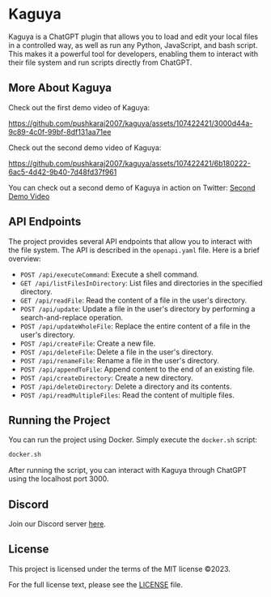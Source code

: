 # Kaguya

Kaguya is a ChatGPT plugin that allows you to load and edit your local files in a controlled way, as well as run any Python, JavaScript, and bash script. This makes it a powerful tool for developers, enabling them to interact with their file system and run scripts directly from ChatGPT.

## More About Kaguya

Check out the first demo video of Kaguya: 

https://github.com/pushkaraj2007/kaguya/assets/107422421/3000d44a-9c89-4c0f-99bf-8df131aa71ee

Check out the second demo video of Kaguya:

https://github.com/pushkaraj2007/kaguya/assets/107422421/6b180222-6ac5-4d42-9b40-7d48fd37f961

You can check out a second demo of Kaguya in action on Twitter: [Second Demo Video](https://twitter.com/ykdojo/status/1670848611532562433)

## API Endpoints

The project provides several API endpoints that allow you to interact with the file system. The API is described in the `openapi.yaml` file. Here is a brief overview:

- `POST /api/executeCommand`: Execute a shell command.
- `GET /api/listFilesInDirectory`: List files and directories in the specified directory.
- `GET /api/readFile`: Read the content of a file in the user's directory.
- `POST /api/update`: Update a file in the user's directory by performing a search-and-replace operation.
- `POST /api/updateWholeFile`: Replace the entire content of a file in the user's directory.
- `POST /api/createFile`: Create a new file.
- `POST /api/deleteFile`: Delete a file in the user's directory.
- `POST /api/renameFile`: Rename a file in the user's directory.
- `POST /api/appendToFile`: Append content to the end of an existing file.
- `POST /api/createDirectory`: Create a new directory.
- `POST /api/deleteDirectory`: Delete a directory and its contents.
- `POST /api/readMultipleFiles`: Read the content of multiple files.

## Running the Project

You can run the project using Docker. Simply execute the `docker.sh` script:

```bash
docker.sh
```

After running the script, you can interact with Kaguya through ChatGPT using the localhost port 3000.

## Discord

Join our Discord server [here](https://discord.com/invite/nNtVfKddDD).

## License 

This project is licensed under the terms of the MIT license ©2023.

For the full license text, please see the [LICENSE](./LICENSE) file.
